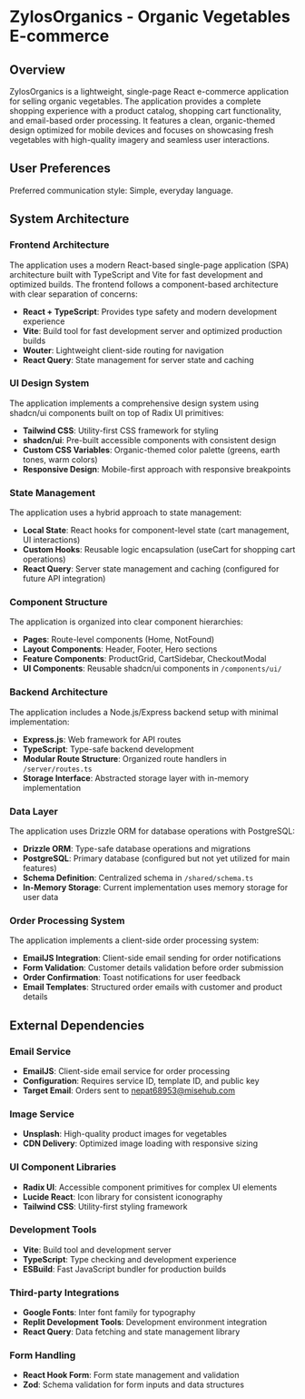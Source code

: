 # ZylosOrganics - Organic Vegetables E-commerce

## Overview

ZylosOrganics is a lightweight, single-page React e-commerce application for selling organic vegetables. The application provides a complete shopping experience with a product catalog, shopping cart functionality, and email-based order processing. It features a clean, organic-themed design optimized for mobile devices and focuses on showcasing fresh vegetables with high-quality imagery and seamless user interactions.

## User Preferences

Preferred communication style: Simple, everyday language.

## System Architecture

### Frontend Architecture
The application uses a modern React-based single-page application (SPA) architecture built with TypeScript and Vite for fast development and optimized builds. The frontend follows a component-based architecture with clear separation of concerns:

- **React + TypeScript**: Provides type safety and modern development experience
- **Vite**: Build tool for fast development server and optimized production builds
- **Wouter**: Lightweight client-side routing for navigation
- **React Query**: State management for server state and caching

### UI Design System
The application implements a comprehensive design system using shadcn/ui components built on top of Radix UI primitives:

- **Tailwind CSS**: Utility-first CSS framework for styling
- **shadcn/ui**: Pre-built accessible components with consistent design
- **Custom CSS Variables**: Organic-themed color palette (greens, earth tones, warm colors)
- **Responsive Design**: Mobile-first approach with responsive breakpoints

### State Management
The application uses a hybrid approach to state management:

- **Local State**: React hooks for component-level state (cart management, UI interactions)
- **Custom Hooks**: Reusable logic encapsulation (useCart for shopping cart operations)
- **React Query**: Server state management and caching (configured for future API integration)

### Component Structure
The application is organized into clear component hierarchies:

- **Pages**: Route-level components (Home, NotFound)
- **Layout Components**: Header, Footer, Hero sections
- **Feature Components**: ProductGrid, CartSidebar, CheckoutModal
- **UI Components**: Reusable shadcn/ui components in `/components/ui/`

### Backend Architecture
The application includes a Node.js/Express backend setup with minimal implementation:

- **Express.js**: Web framework for API routes
- **TypeScript**: Type-safe backend development
- **Modular Route Structure**: Organized route handlers in `/server/routes.ts`
- **Storage Interface**: Abstracted storage layer with in-memory implementation

### Data Layer
The application uses Drizzle ORM for database operations with PostgreSQL:

- **Drizzle ORM**: Type-safe database operations and migrations
- **PostgreSQL**: Primary database (configured but not yet utilized for main features)
- **Schema Definition**: Centralized schema in `/shared/schema.ts`
- **In-Memory Storage**: Current implementation uses memory storage for user data

### Order Processing System
The application implements a client-side order processing system:

- **EmailJS Integration**: Client-side email sending for order notifications
- **Form Validation**: Customer details validation before order submission
- **Order Confirmation**: Toast notifications for user feedback
- **Email Templates**: Structured order emails with customer and product details

## External Dependencies

### Email Service
- **EmailJS**: Client-side email service for order processing
- **Configuration**: Requires service ID, template ID, and public key
- **Target Email**: Orders sent to nepat68953@misehub.com

### Image Service
- **Unsplash**: High-quality product images for vegetables
- **CDN Delivery**: Optimized image loading with responsive sizing

### UI Component Libraries
- **Radix UI**: Accessible component primitives for complex UI elements
- **Lucide React**: Icon library for consistent iconography
- **Tailwind CSS**: Utility-first styling framework

### Development Tools
- **Vite**: Build tool and development server
- **TypeScript**: Type checking and development experience
- **ESBuild**: Fast JavaScript bundler for production builds

### Third-party Integrations
- **Google Fonts**: Inter font family for typography
- **Replit Development Tools**: Development environment integration
- **React Query**: Data fetching and state management library

### Form Handling
- **React Hook Form**: Form state management and validation
- **Zod**: Schema validation for form inputs and data structures